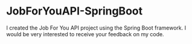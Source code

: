 # JobForYouAPI-SpringBoot
 I created the Job For You API project using the Spring Boot framework. I would be very interested to receive your feedback on my code.
